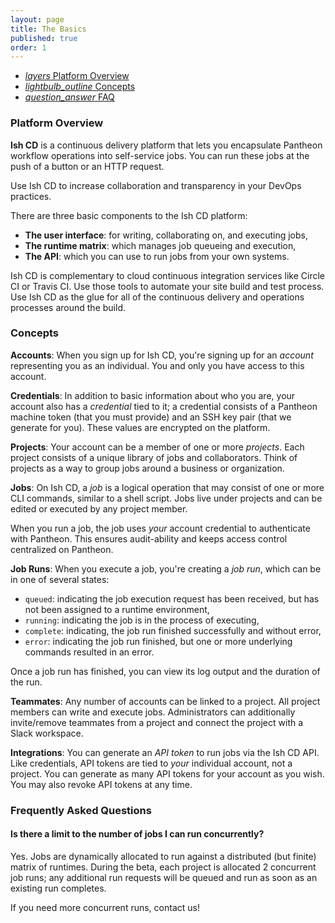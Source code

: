 ```yaml
---
layout: page
title: The Basics
published: true
order: 1
---
```


<div class="col s12 no-padding">
  <ul class="tabs tabs-fixed-width">
    <li class="tab col s4"><a href="#overview"><i class="material-icons">layers</i> Platform Overview</a></li>
    <li class="tab col s4"><a href="#concepts"><i class="material-icons">lightbulb_outline</i> Concepts</a></li>
    <li class="tab col s4"><a href="#faq"><i class="material-icons">question_answer</i> FAQ</a></li>
  </ul>
</div>
<div class="container">
  <div id="overview" class="col s12">
<div markdown="1">

### Platform Overview
__Ish CD__ is a continuous delivery platform that lets you encapsulate Pantheon workflow operations into self-service jobs. You can run these jobs at the push of a button or an HTTP request.

Use Ish CD to increase collaboration and transparency in your DevOps practices.

There are three basic components to the Ish CD platform:
- __The user interface__: for writing, collaborating on, and executing jobs,
- __The runtime matrix__: which manages job queueing and execution,
- __The API__: which you can use to run jobs from your own systems.

Ish CD is complementary to cloud continuous integration services like Circle CI or Travis CI. Use those tools to automate your site build and test process. Use Ish CD as the glue for all of the continuous delivery and operations processes around the build.

</div>
  </div>
  <div id="concepts" class="col s12">
<div markdown="1">

### Concepts

__Accounts__: When you sign up for Ish CD, you're signing up for an _account_ representing you as an individual. You and only you have access to this account.

__Credentials__: In addition to basic information about who you are, your account also has a _credential_ tied to it; a credential consists of a Pantheon machine token (that you must provide) and an SSH key pair (that we generate for you). These values are encrypted on the platform.

__Projects__: Your account can be a member of one or more _projects_. Each project consists of a unique library of jobs and collaborators. Think of projects as a way to group jobs around a business or organization.

__Jobs__: On Ish CD, a _job_ is a logical operation that may consist of one or more CLI commands, similar to a shell script. Jobs live under projects and can be edited or executed by any project member.

When you run a job, the job uses _your_ account credential to authenticate with Pantheon. This ensures audit-ability and keeps access control centralized on Pantheon.

__Job Runs__: When you execute a job, you're creating a _job run_, which can be in one of several states:
- `queued`: indicating the job execution request has been received, but has not been assigned to a runtime environment,
- `running`: indicating the job is in the process of executing,
- `complete`: indicating, the job run finished successfully and without error,
- `error`: indicating the job run finished, but one or more underlying commands resulted in an error.

Once a job run has finished, you can view its log output and the duration of the run.

__Teammates__: Any number of accounts can be linked to a project. All project members can write and execute jobs. Administrators can additionally invite/remove teammates from a project and connect the project with a Slack workspace.

__Integrations__: You can generate an _API token_ to run jobs via the Ish CD API. Like credentials, API tokens are tied to _your_ individual account, not a project. You can generate as many API tokens for your account as you wish. You may also revoke API tokens at any time.

</div>
  </div>
  <div id="faq" class="col s12">
<div markdown="1">

### Frequently Asked Questions

#### __Is there a limit to the number of jobs I can run concurrently?__
Yes. Jobs are dynamically allocated to run against a distributed (but finite) matrix of runtimes. During the beta, each project is allocated 2 concurrent job runs; any additional run requests will be queued and run as soon as an existing run completes.

If you need more concurrent runs, contact us!

</div>
  </div>
</div>
